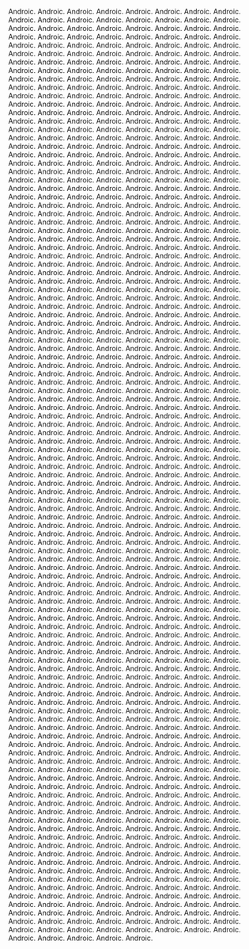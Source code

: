 Androic. Androic. Androic. Androic. Androic. Androic. Androic. Androic. Androic. Androic. Androic. Androic. Androic. Androic. Androic. Androic. Androic. Androic. Androic. Androic. Androic. Androic. Androic. Androic. Androic. Androic. Androic. Androic. Androic. Androic. Androic. Androic. Androic. Androic. Androic. Androic. Androic. Androic. Androic. Androic. Androic. Androic. Androic. Androic. Androic. Androic. Androic. Androic. Androic. Androic. Androic. Androic. Androic. Androic. Androic. Androic. Androic. Androic. Androic. Androic. Androic. Androic. Androic. Androic. Androic. Androic. Androic. Androic. Androic. Androic. Androic. Androic. Androic. Androic. Androic. Androic. Androic. Androic. Androic. Androic. Androic. Androic. Androic. Androic. Androic. Androic. Androic. Androic. Androic. Androic. Androic. Androic. Androic. Androic. Androic. Androic. Androic. Androic. Androic. Androic. Androic. Androic. Androic. Androic. Androic. Androic. Androic. Androic. Androic. Androic. Androic. Androic. Androic. Androic. Androic. Androic. Androic. Androic. Androic. Androic. Androic. Androic. Androic. Androic. Androic. Androic. Androic. Androic. Androic. Androic. Androic. Androic. Androic. Androic. Androic. Androic. Androic. Androic. Androic. Androic. Androic. Androic. Androic. Androic. Androic. Androic. Androic. Androic. Androic. Androic. Androic. Androic. Androic. Androic. Androic. Androic. Androic. Androic. Androic. Androic. Androic. Androic. Androic. Androic. Androic. Androic. Androic. Androic. Androic. Androic. Androic. Androic. Androic. Androic. Androic. Androic. Androic. Androic. Androic. Androic. Androic. Androic. Androic. Androic. Androic. Androic. Androic. Androic. Androic. Androic. Androic. Androic. Androic. Androic. Androic. Androic. Androic. Androic. Androic. Androic. Androic. Androic. Androic. Androic. Androic. Androic. Androic. Androic. Androic. Androic. Androic. Androic. Androic. Androic. Androic. Androic. Androic. Androic. Androic. Androic. Androic. Androic. Androic. Androic. Androic. Androic. Androic. Androic. Androic. Androic. Androic. Androic. Androic. Androic. Androic. Androic. Androic. Androic. Androic. Androic. Androic. Androic. Androic. Androic. Androic. Androic. Androic. Androic. Androic. Androic. Androic. Androic. Androic. Androic. Androic. Androic. Androic. Androic. Androic. Androic. Androic. Androic. Androic. Androic. Androic. Androic. Androic. Androic. Androic. Androic. Androic. Androic. Androic. Androic. Androic. Androic. Androic. Androic. Androic. Androic. Androic. Androic. Androic. Androic. Androic. Androic. Androic. Androic. Androic. Androic. Androic. Androic. Androic. Androic. Androic. Androic. Androic. Androic. Androic. Androic. Androic. Androic. Androic. Androic. Androic. Androic. Androic. Androic. Androic. Androic. Androic. Androic. Androic. Androic. Androic. Androic. Androic. Androic. Androic. Androic. Androic. Androic. Androic. Androic. Androic. Androic. Androic. Androic. Androic. Androic. Androic. Androic. Androic. Androic. Androic. Androic. Androic. Androic. Androic. Androic. Androic. Androic. Androic. Androic. Androic. Androic. Androic. Androic. Androic. Androic. Androic. Androic. Androic. Androic. Androic. Androic. Androic. Androic. Androic. Androic. Androic. Androic. Androic. Androic. Androic. Androic. Androic. Androic. Androic. Androic. Androic. Androic. Androic. Androic. Androic. Androic. Androic. Androic. Androic. Androic. Androic. Androic. Androic. Androic. Androic. Androic. Androic. Androic. Androic. Androic. Androic. Androic. Androic. Androic. Androic. Androic. Androic. Androic. Androic. Androic. Androic. Androic. Androic. Androic. Androic. Androic. Androic. Androic. Androic. Androic. Androic. Androic. Androic. Androic. Androic. Androic. Androic. Androic. Androic. Androic. Androic. Androic. Androic. Androic. Androic. Androic. Androic. Androic. Androic. Androic. Androic. Androic. Androic. Androic. Androic. Androic. Androic. Androic. Androic. Androic. Androic. Androic. Androic. Androic. Androic. Androic. Androic. Androic. Androic. Androic. Androic. Androic. Androic. Androic. Androic. Androic. Androic. Androic. Androic. Androic. Androic. Androic. Androic. Androic. Androic. Androic. Androic. Androic. Androic. Androic. Androic. Androic. Androic. Androic. Androic. Androic. Androic. Androic. Androic. Androic. Androic. Androic. Androic. Androic. Androic. Androic. Androic. Androic. Androic. Androic. Androic. Androic. Androic. Androic. Androic. Androic. Androic. Androic. Androic. Androic. Androic. Androic. Androic. Androic. Androic. Androic. Androic. Androic. Androic. Androic. Androic. Androic. Androic. Androic. Androic. Androic. Androic. Androic. Androic. Androic. Androic. Androic. Androic. Androic. Androic. Androic. Androic. Androic. Androic. Androic. Androic. Androic. Androic. Androic. Androic. Androic. Androic. Androic. Androic. Androic. Androic. Androic. Androic. Androic. Androic. Androic. Androic. Androic. Androic. Androic. Androic. Androic. Androic. Androic. Androic. Androic. Androic. Androic. Androic. Androic. Androic. Androic. Androic. Androic. Androic. Androic. Androic. Androic. Androic. Androic. Androic. Androic. Androic. Androic. Androic. Androic. Androic. Androic. Androic. Androic. Androic. Androic. Androic. Androic. Androic. Androic. Androic. Androic. Androic. Androic. Androic. Androic. Androic. Androic. Androic. Androic. Androic. Androic. Androic. Androic. Androic. Androic. Androic. Androic. Androic. Androic. Androic. Androic. Androic. Androic. Androic. Androic. Androic. Androic. Androic. Androic. Androic. Androic. Androic. Androic. Androic. Androic. Androic. Androic. Androic. Androic. Androic. Androic. Androic. Androic. Androic. Androic. Androic. Androic. Androic. Androic. Androic. Androic. Androic. Androic. Androic. Androic. Androic. Androic. Androic. Androic. Androic. Androic. Androic. Androic. Androic. Androic. Androic. Androic. Androic. Androic. Androic. Androic. Androic. Androic. Androic. Androic. Androic. Androic. Androic. Androic. Androic. Androic. Androic. Androic. Androic. Androic. Androic. Androic. Androic. Androic. Androic. Androic. Androic. Androic. Androic. Androic. Androic. Androic. Androic. Androic. Androic. Androic. Androic. Androic. Androic. Androic. Androic. Androic. Androic. Androic. Androic. Androic. Androic. Androic. Androic. Androic. Androic. Androic. Androic. Androic. Androic. Androic. Androic. Androic. Androic. Androic. Androic. Androic. Androic. Androic. Androic. Androic. Androic. Androic. Androic. Androic. Androic. Androic. Androic. Androic. Androic. Androic. Androic. Androic. Androic. Androic. Androic. Androic. Androic. Androic. Androic. Androic. Androic. Androic. Androic. Androic. Androic. Androic. Androic. Androic. Androic. Androic. Androic. Androic. Androic. Androic. Androic. Androic. Androic. Androic. Androic. Androic. Androic. Androic. Androic. Androic. Androic. Androic. Androic. Androic. Androic. Androic. Androic. Androic. Androic. Androic. Androic. Androic. Androic. Androic. Androic. Androic. Androic. Androic. Androic. Androic. Androic. Androic. Androic. Androic. Androic. Androic. Androic. Androic. Androic. Androic. Androic. Androic. Androic. Androic. Androic. Androic. Androic. Androic. Androic. Androic. Androic. Androic. Androic. Androic. Androic. Androic. Androic. Androic. Androic. Androic. Androic. Androic. Androic. Androic. Androic. Androic. Androic. Androic. Androic. Androic. Androic. Androic. Androic. Androic. Androic. Androic. Androic. Androic. Androic. Androic. Androic. Androic. Androic. Androic. Androic. Androic. Androic. Androic. Androic. Androic. Androic. Androic. Androic. Androic. Androic. Androic. Androic. Androic. Androic. Androic. Androic. Androic. Androic. Androic. Androic. Androic. Androic. Androic. Androic. Androic. Androic. Androic. Androic. Androic. Androic. Androic. Androic. Androic. Androic. Androic. Androic. Androic. Androic. Androic. Androic. Androic. Androic. Androic. Androic. Androic. Androic. Androic. Androic. 
